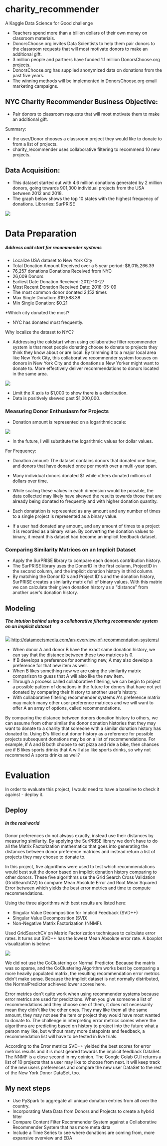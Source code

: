 # charity_recommender

A Kaggle Data Science for Good challenge
- Teachers spend more than a billion dollars of their own money on classroom materials.
- DonorsChoose.org invites Data Scientists to help them pair donors to the classroom requests that will most motivate donors to make an additional gift. 
- 3 million people and partners have funded 1.1 million DonorsChoose.org projects. 
- DonorsChoose.org has supplied anonymized data on donations from the past five years. 
- The winning methods will be implemented in DonorsChoose.org email marketing campaigns.

## NYC Charity Recommender Business Objective:
- Pair donors to classroom requests that will most motivate them to make an additional gift.

Summary: 
- the user/Donor chooses a classroom project they would like to donate to from a list of projects. 
- charity_recommender uses collaborative filtering to recommend 10 new projects. 

## Data Acquisition:
- This dataset started out with 4.6 million donations generated by 2 million donors, going towards 901,300 individual projects from the USA between 2012 and 2018. 
- The graph below shows the top 10 states with the highest frequency of donations. 
Libraries: SurPRISE

![](https://github.com/Chris-Manna/charity_recommender/blob/master/top_ten_donating_states.png)

# Data Preparation

##### Address cold start for recommender systems
- Localize USA dataset to New York City
- Total Donation Amount Received over a 5 year period: $8,015,266.39
- 76,257 donations Donations Received from NYC
- 26,009 Donors
- Earliest Date Donation Received: 2012-10-27
- Most Recent Donation Received Date: 2018-05-09
- The most common donor donated 2,152 times
- Max Single Donation: $19,588.38
- Min Single Donation: $0.21

*Which city donated the most?
- NYC has donated most frequently. 

Why localize the dataset to NYC?
- Addressing the coldstart when using collaborative filter recommender system is that most people donating choose to donate to projects they think they know about or are local. By trimming it to a major local area like New York City, this collaborative recommender system focuses on donors in New York City and the donations a New Yorker might want to donate to. More effectively deliver recommendations to donors located in the same area.

![](https://github.com/Chris-Manna/charity_recommender/blob/master/donors%20hist.png)

- Limit the X axis to $1,000 to show there is a distribution. 
- Data is positively skewed past $1,000,000.

### Measuring Donor Enthusiasm for Projects
- Donation amount is represented on a logarithmic scale:

![](https://github.com/Chris-Manna/charity_recommender/blob/master/log%20donation.png)
- In the future, I will substitute the logarithmic values for dollar values. 

For Frequency: 
- Donation amount: The dataset contains donors that donated one time, and donors that have donated once per month over a multi-year span. 
- Many individual donors donated $1 while others donated millions of dollars over time. 
- While scaling these values in each dimension would be possible, the data collected may likely have skewed the results towards those that are already being donated to frequently and with higher donation quantity. 

- Each donatation is represented as any amount and any number of times to a single project is represented as a binary value. 
- If a user had donated any amount, and any amount of times to a project it is recorded as a binary value. By converting the donation values to binary, it meant this dataset had become an implicit feedback dataset. 

### Comparing Similarity Matrices on an Implicit Dataset
- Apply the SurPRISE library to compare each donors contribution history. 
- The SurPRISE library uses the DonorID in the first column, ProjectID in the second column, and the implicit donation history in third column. 
- By matching the Donor ID's and Project ID's and the donation history, SurPRISE creates a similarity matrix full of binary values. With this matrix we can calculate their given donation history as a "distance" from another user's donation history. 

## Modeling
##### The intution behind using a collaborative filtering recommender system on an implicit dataset
![](http://datameetsmedia.com/wp-content/uploads/2018/05/2ebah6c-1.png)
http://datameetsmedia.com/an-overview-of-recommendation-systems/

- When donor A and donor B have the exact same donation history, we can say that the distance between these two matrices is 0. 
- If B develops a preference for something new, A may also develop a preference for that new item as well. 
- When B likes something new we are using the similarity matrix comparison to guess that A will also like the new item. 
- Through a process called collaborative filtering, we can begin to project a possible pattern of donations in the future for donors that have not yet donated by comparing their history to another user's history. 
- With collaborative filtering recommender systems A's preference matrix may match many other user preference matrices and we will want to offer A an array of options, called recommendations. 

By comparing the distance between donors donation history to others, we can assume from other similar the donor donation histories that they may want to donate to a charity that someone with a similar donation history has donated to. Using B's filled out donor history as a reference for possible projects subsequent donations may be on a list of recommendations.  For example, if A and B both choose to eat pizza and ride a bike, then chances are if B likes sports drinks that A will also like sports drinks, so why not recommend A sports drinks as well? 

# Evaluation
In order to evaluate this project, I would need to have a baseline to check it against - deploy it. 

## Deploy
##### In the real world
Donor preferences do not always exactly, instead use their distances by measuring similarity. By applying the SurPRISE library we don't have to do all the Matrix Factorization mathematics that goes into generating the distances between donor preference matrices and instead return a list of projects they may choose to donate to. 
 
In this project, five algorithms were used to test which recommendations would best suit the donor based on implicit donation history comparing to other donors. 
These five algorithms use the Grid Search Cross Validation (GridSearchCV) to compare Mean Absolute Error and Root Mean Squared Error between which yields the best error metrics and time to compute recommendations. 

Using the three algorithms with best results are listed here: 
- Singular Value Decomposition for Implicit Feedback (SVD++)
- Singular Value Decomposition (SVD)
- Non-Negative Matrix Factorization (NNMF). 

Used GridSearchCV on Matrix Factorization techniques to calculate error rates. It turns out SVD++ has the lowest Mean Absolute error rate. A boxplot visualization is below: 

![](https://github.com/Chris-Manna/charity_recommender/blob/master/Boxplot%20MAE.png)

We did not use the CoClustering or Normal Predictor. Because the matrix was so sparse, and the CoClustering Algorithm works best by comparing a more heavily populated matrix, the resulting recommendation error metrics didn't make sense. Because the implicit dataset is not normally distributed, the NormalPredictor achieved lower scores here.

Error metrics don't quite work when using recommender systems because error metrics are used for predictions. When you give someone a list of recommendations and they choose one of them, it does not necessarily mean they didn't like the other ones. They may like them all the same amount, they may not see the item or project they would have most wanted to donate to. The challenge in interpreting error metrics comes where the algorithms are predicting based on history to project into the future what a person may like, but without many more datapoints and feedback, a recommendation list will have to be tested in live trials. 

According to the Error metrics SVD++ yielded the best scores for error metrics results and it is most geared towards the implicit feedback DataSet. The NNMF is a close second in my opinion. The Google Colab GUI returns a list of 10 projects that a user may like to choose from next. It will keep track of the new users preferences and compare the new user DataSet to the rest of the New York Donor DataSet, too. 

## My next steps
- Use PySpark to aggregate all unique donation entries from all over the country. 
- Incorporating Meta Data from Donors and Projects to create a hybrid filter
- Compare Content Filter Recommender System against a Collaborative Recommender System that has more meta data
- Include a Time Series to see where donations are coming from, more expansive overview and EDA

